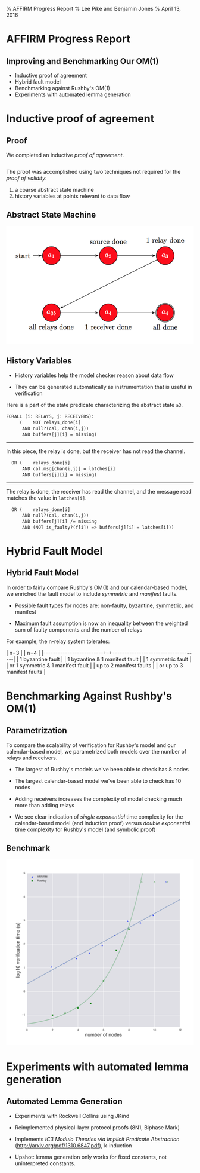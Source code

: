 % AFFIRM Progress Report
% Lee Pike and Benjamin Jones
% April 13, 2016

# AFFIRM Progress Report

## Improving and Benchmarking Our OM(1)

 * Inductive proof of agreement
 * Hybrid fault model
 * Benchmarking against Rushby's OM(1)
 * Experiments with automated lemma generation


# Inductive proof of agreement

## Proof

We completed an inductive *proof of agreement*.

```
```

The proof was accomplished using two techniques not required for the *proof of
validity*:

 1. a coarse abstract state machine
 2. history variables at points relevant to data flow


## Abstract State Machine

![](state-machine.png)


## History Variables

 * History variables help the model checker reason about data flow

 * They can be generated automatically as instrumentation that is useful in
   verification

Here is a part of the state predicate characterizing the abstract state `a3`.

```
FORALL (i: RELAYS, j: RECEIVERS):
     (    NOT relays_done[i]
      AND null?(cal, chan(i,j))
      AND buffers[j][i] = missing)
```

----

In this piece, the relay is done, but the receiver has not read the channel.

```
  OR (    relays_done[i]
      AND cal.msg[chan(i,j)] = latches[i]
      AND buffers[j][i] = missing)
```

----

The relay is done, the receiver has read the channel, and the
message read matches the value in `latches[i]`.

```
  OR (    relays_done[i]
      AND null?(cal, chan(i,j))
      AND buffers[j][i] /= missing
      AND (NOT is_faulty?(f[i]) => buffers[j][i] = latches[i]))
```


# Hybrid Fault Model

## Hybrid Fault Model

In order to fairly compare Rushby's OM(1) and our calendar-based model, we enriched the fault model to include *symmetric* and *manifest* faults.

 * Possible fault types for nodes are: non-faulty, byzantine, symmetric,
   and manifest

 * Maximum fault assumption is now an inequality between the weighted sum of
   faulty components and the number of relays

For example, the n-relay system tolerates:

| n=3                     | | n=4                                |
|-------------------------+-+------------------------------------|
| 1 byzantine fault       | | 1 byzantine & 1 manifest fault     |
| 1 symmetric fault       | | or 1 symmetric & 1 manifest fault  |
| up to 2 manifest faults | | or up to 3 manifest faults         |


# Benchmarking Against Rushby's OM(1)

## Parametrization

To compare the scalability of verification for Rushby's model and our
calendar-based model, we parametrized both models over the number of relays
and receivers.

 * The largest of Rushby's models we've been able to check has 8 nodes

 * The largest calendar-based model we've been able to check has 10 nodes

 * Adding receivers increases the complexity of model checking much more than
   adding relays

 * We see clear indication of *single exponential* time complexity for the
   calendar-based model (and induction proof) versus *double exponential* time
   complexity for Rushby's model (and symbolic proof)


## Benchmark

![](benchmark.png)


# Experiments with automated lemma generation

## Automated Lemma Generation

* Experiments with Rockwell Collins using JKind

* Reimplemented physical-layer protocol proofs (8N1, Biphase Mark)

* Implements *IC3 Modulo Theories via Implicit Predicate Abstraction* (http://arxiv.org/pdf/1310.6847.pdf), k-induction

* Upshot: lemma generation only works for fixed constants, not uninterpreted constants.
